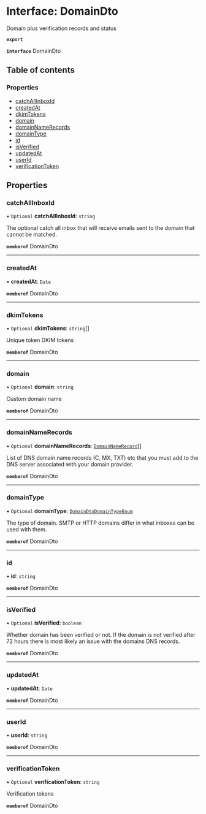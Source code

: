 # Interface: DomainDto

Domain plus verification records and status

**`export`**

**`interface`** DomainDto

## Table of contents

### Properties

- [catchAllInboxId](DomainDto.md#catchallinboxid)
- [createdAt](DomainDto.md#createdat)
- [dkimTokens](DomainDto.md#dkimtokens)
- [domain](DomainDto.md#domain)
- [domainNameRecords](DomainDto.md#domainnamerecords)
- [domainType](DomainDto.md#domaintype)
- [id](DomainDto.md#id)
- [isVerified](DomainDto.md#isverified)
- [updatedAt](DomainDto.md#updatedat)
- [userId](DomainDto.md#userid)
- [verificationToken](DomainDto.md#verificationtoken)

## Properties

### catchAllInboxId

• `Optional` **catchAllInboxId**: `string`

The optional catch all inbox that will receive emails sent to the domain that cannot be matched.

**`memberof`** DomainDto

___

### createdAt

• **createdAt**: `Date`

**`memberof`** DomainDto

___

### dkimTokens

• `Optional` **dkimTokens**: `string`[]

Unique token DKIM tokens

**`memberof`** DomainDto

___

### domain

• `Optional` **domain**: `string`

Custom domain name

**`memberof`** DomainDto

___

### domainNameRecords

• `Optional` **domainNameRecords**: [`DomainNameRecord`](DomainNameRecord.md)[]

List of DNS domain name records (C, MX, TXT) etc that you must add to the DNS server associated with your domain provider.

**`memberof`** DomainDto

___

### domainType

• `Optional` **domainType**: [`DomainDtoDomainTypeEnum`](../enums/DomainDtoDomainTypeEnum.md)

The type of domain. SMTP or HTTP domains differ in what inboxes can be used with them.

**`memberof`** DomainDto

___

### id

• **id**: `string`

**`memberof`** DomainDto

___

### isVerified

• `Optional` **isVerified**: `boolean`

Whether domain has been verified or not. If the domain is not verified after 72 hours there is most likely an issue with the domains DNS records.

**`memberof`** DomainDto

___

### updatedAt

• **updatedAt**: `Date`

**`memberof`** DomainDto

___

### userId

• **userId**: `string`

**`memberof`** DomainDto

___

### verificationToken

• `Optional` **verificationToken**: `string`

Verification tokens

**`memberof`** DomainDto

